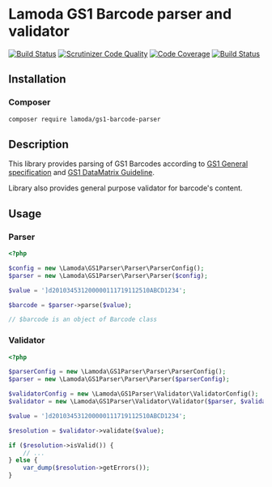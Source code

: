 Lamoda GS1 Barcode parser and validator
=======================================

[![Build Status](https://travis-ci.org/lamoda/gs1-barcode-parser.svg?branch=master)](https://travis-ci.org/lamoda/gs1-barcode-parser)
[![Scrutinizer Code Quality](https://scrutinizer-ci.com/g/lamoda/gs1-barcode-parser/badges/quality-score.png?b=master)](https://scrutinizer-ci.com/g/lamoda/gs1-barcode-parser/?branch=master)
[![Code Coverage](https://scrutinizer-ci.com/g/lamoda/gs1-barcode-parser/badges/coverage.png?b=master)](https://scrutinizer-ci.com/g/lamoda/gs1-barcode-parser/?branch=master)
[![Build Status](https://scrutinizer-ci.com/g/lamoda/gs1-barcode-parser/badges/build.png?b=master)](https://scrutinizer-ci.com/g/lamoda/gs1-barcode-parser/build-status/master)


## Installation

### Composer

```sh
composer require lamoda/gs1-barcode-parser
```

## Description

This library provides parsing of GS1 Barcodes according to 
[GS1 General specification](https://www.gs1.org/sites/default/files/docs/barcodes/GS1_General_Specifications.pdf)
and [GS1 DataMatrix Guideline](https://www.gs1.org/docs/barcodes/GS1_DataMatrix_Guideline.pdf).

Library also provides general purpose validator for barcode's content.

## Usage

### Parser
```php
<?php

$config = new \Lamoda\GS1Parser\Parser\ParserConfig();
$parser = new \Lamoda\GS1Parser\Parser\Parser($config);

$value = ']d201034531200000111719112510ABCD1234';

$barcode = $parser->parse($value);

// $barcode is an object of Barcode class
```

### Validator
```php
<?php

$parserConfig = new \Lamoda\GS1Parser\Parser\ParserConfig();
$parser = new \Lamoda\GS1Parser\Parser\Parser($parserConfig);

$validatorConfig = new \Lamoda\GS1Parser\Validator\ValidatorConfig();
$validator = new \Lamoda\GS1Parser\Validator\Validator($parser, $validatorConfig);

$value = ']d201034531200000111719112510ABCD1234';

$resolution = $validator->validate($value);

if ($resolution->isValid()) {
    // ...
} else {
    var_dump($resolution->getErrors());
}

```